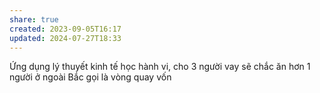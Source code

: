 ```yaml
---
share: true
created: 2023-09-05T16:17
updated: 2024-07-27T18:33
---
```

Ứng dụng lý thuyết kinh tế học hành vi, cho 3 người vay sẽ chắc ăn hơn 1 người
ở ngoài Bắc gọi là vòng quay vốn

